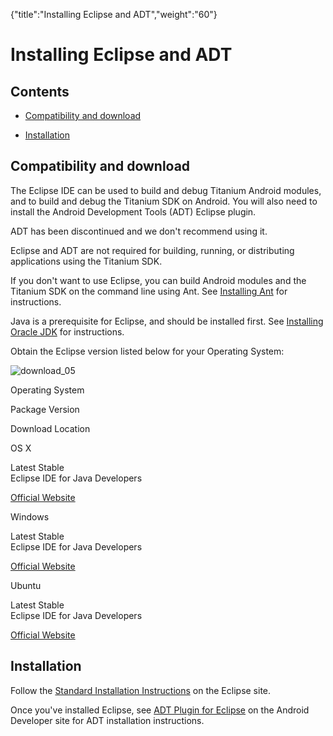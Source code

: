{"title":"Installing Eclipse and ADT","weight":"60"} 

# Installing Eclipse and ADT

## Contents

*   [Compatibility and download](#Compatibilityanddownload)
    
*   [Installation](#Installation)
    

## Compatibility and download

The Eclipse IDE can be used to build and debug Titanium Android modules, and to build and debug the Titanium SDK on Android. You will also need to install the Android Development Tools (ADT) Eclipse plugin.

ADT has been discontinued and we don't recommend using it.

Eclipse and ADT are not required for building, running, or distributing applications using the Titanium SDK.

If you don't want to use Eclipse, you can build Android modules and the Titanium SDK on the command line using Ant. See [Installing Ant](/docs/appc/Titanium_SDK/Titanium_SDK_Getting_Started/Installation_and_Configuration/Installing_Titanium_Advanced_Tools/Installing_Ant/) for instructions.

Java is a prerequisite for Eclipse, and should be installed first. See [Installing Oracle JDK](/docs/appc/Titanium_SDK/Titanium_SDK_Getting_Started/Prerequisites/Installing_Oracle_JDK/) for instructions.

Obtain the Eclipse version listed below for your Operating System:

![download_05](/Images/appc/download/attachments/29004836/download_05.png)

Operating System

Package Version

Download Location

OS X

Latest Stable  
Eclipse IDE for Java Developers

[Official Website](http://www.eclipse.org/downloads)

Windows

Latest Stable  
Eclipse IDE for Java Developers

[Official Website](http://www.eclipse.org/downloads)

Ubuntu

Latest Stable  
Eclipse IDE for Java Developers

[Official Website](http://www.eclipse.org/downloads)

## Installation

Follow the [Standard Installation Instructions](http://wiki.eclipse.org/Eclipse/Installation) on the Eclipse site.

Once you've installed Eclipse, see [ADT Plugin for Eclipse](http://developer.android.com/sdk/eclipse-adt.html) on the Android Developer site for ADT installation instructions.